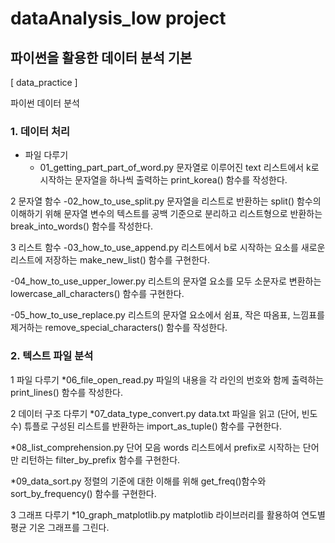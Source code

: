 # dataAnalysis_low project
## 파이썬을 활용한 데이터 분석 기본

[ data_practice ] 

파이썬 데이터 분석
### 1. 데이터 처리
+ 파일 다루기
  + 01_getting_part_part_of_word.py
문자열로 이루어진 text 리스트에서 k로 시작하는 문자열을 하나씩 출력하는 print_korea() 함수를 작성한다.

2 문자열 함수
-02_how_to_use_split.py
문자열을 리스트로 반환하는 split() 함수의 이해하기 위해 문자열 변수의 텍스트를 공백 기준으로 분리하고 리스트형으로 반환하는 break_into_words() 함수를 작성한다.

3 리스트 함수
-03_how_to_use_append.py
리스트에서 b로 시작하는 요소를 새로운 리스트에 저장하는 make_new_list() 함수를 구현한다.

-04_how_to_use_upper_lower.py
리스트의 문자열 요소를 모두 소문자로 변환하는 lowercase_all_characters() 함수를 구현한다.

-05_how_to_use_replace.py
리스트의 문자열 요소에서 쉼표, 작은 따옴표, 느낌표를 제거하는 remove_special_characters() 함수를 작성한다.



### 2. 텍스트 파일 분석
1 파일 다루기
*06_file_open_read.py 
파일의 내용을 각 라인의 번호와 함께 출력하는 print_lines() 함수를 작성한다.

2 데이터 구조 다루기
*07_data_type_convert.py
data.txt 파일을 읽고 (단어, 빈도수) 튜플로 구성된 리스트를 반환하는 import_as_tuple() 함수를 구현한다.

*08_list_comprehension.py
단어 모음 words 리스트에서 prefix로 시작하는 단어만 리턴하는 filter_by_prefix 함수를 구현한다.

*09_data_sort.py
정렬의 기준에 대한 이해를 위해 get_freq()함수와 sort_by_frequency() 함수를 구현한다.

3 그래프 다루기
*10_graph_matplotlib.py
matplotlib 라이브러리를 활용하여 연도별 평균 기온 그래프를 그린다.

